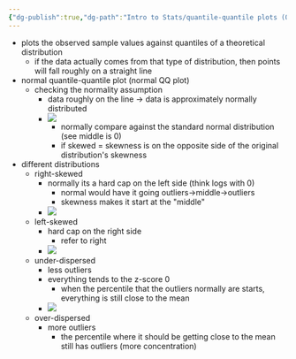 ```yaml
---
{"dg-publish":true,"dg-path":"Intro to Stats/quantile-quantile plots (QQ plot).md","permalink":"/intro-to-stats/quantile-quantile-plots-qq-plot/","created":"2024-03-23T03:27:42.243-04:00","updated":"2025-07-07T17:21:02.443-04:00"}
---
```


- plots the observed sample values against quantiles of a theoretical distribution
	- if the data actually comes from that type of distribution, then points will fall roughly on a straight line
- normal quantile-quantile plot (normal QQ plot)
	- checking the normality assumption
		- data roughly on the line $\rightarrow$ data is approximately normally distributed
		- ![](https://i.imgur.com/cONHLI0.png)
			- normally compare against the standard normal distribution (see middle is 0)
			- if skewed = skewness is on the opposite side of the original distribution's skewness
- different distributions
	- right-skewed
		- normally its a hard cap on the left side (think logs with 0)
			- normal would have it going outliers->middle->outliers
			- skewness makes it start at the "middle"
		- ![](https://i.imgur.com/aciEDub.png)
	- left-skewed
		- hard cap on the right side
			- refer to right
		- ![](https://i.imgur.com/PfFRLhk.png)
	- under-dispersed
		- less outliers
		- everything tends to the z-score 0
			- when the percentile that the outliers normally are starts, everything is still close to the mean
		- ![](https://i.imgur.com/qEy1Crf.png)
	- over-dispersed
		- more outliers
			- the percentile where it should be getting close to the mean still has outliers (more concentration)
